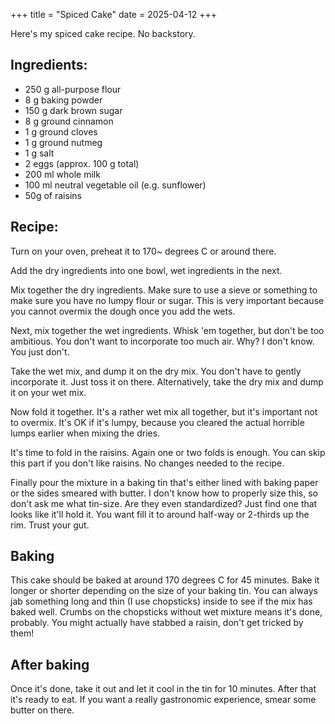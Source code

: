 +++
title = "Spiced Cake"
date = 2025-04-12
+++

Here's my spiced cake recipe. No backstory.

## Ingredients:

* 250 g all-purpose flour
* 8 g baking powder
* 150 g dark brown sugar
* 8 g ground cinnamon
* 1 g ground cloves
* 1 g ground nutmeg
* 1 g salt
* 2 eggs (approx. 100 g total)
* 200 ml whole milk
* 100 ml neutral vegetable oil (e.g. sunflower)
* 50g of raisins

## Recipe:

Turn on your oven, preheat it to 170~ degrees C or around there.

Add the dry ingredients into one bowl, wet ingredients in the next.

Mix together the dry ingredients. Make sure to use a sieve or something to make sure you have no lumpy flour or sugar.
This is very important because you cannot overmix the dough once you add the wets.

Next, mix together the wet ingredients. Whisk 'em together, but don't be too ambitious. 
You don't want to incorporate too much air. Why? I don't know. You just don't.

Take the wet mix, and dump it on the dry mix. You don't have to gently incorporate it. 
Just toss it on there. Alternatively, take the dry mix and dump it on your wet mix.

Now fold it together. It's a rather wet mix all together, but it's important not to overmix. 
It's OK if it's lumpy, because you cleared the actual horrible lumps earlier when mixing the dries.

It's time to fold in the raisins. Again one or two folds is enough. 
You can skip this part if you don't like raisins. No changes needed to the recipe.

Finally pour the mixture in a baking tin that's either lined with baking paper or the sides smeared with butter. 
I don't know how to properly size this, so don't ask me what tin-size. Are they even standardized?
Just find one that looks like it'll hold it. You want fill it to around half-way or 2-thirds up the rim. 
Trust your gut.

## Baking

This cake should be baked at around 170 degrees C for 45 minutes. 
Bake it longer or shorter depending on the size of your baking tin.
You can always jab something long and thin (I use chopsticks) inside to see if the mix has baked well.
Crumbs on the chopsticks without wet mixture means it's done, probably. 
You might actually have stabbed a raisin, don't get tricked by them!

## After baking

Once it's done, take it out and let it cool in the tin for 10 minutes.
After that it's ready to eat. If you want a really gastronomic experience, smear some butter on there.
